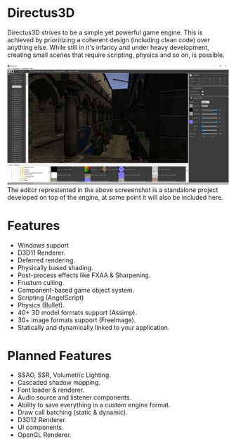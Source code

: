 # Directus3D
Directus3D strives to be a simple yet powerful game engine. This is achieved by prioritizing a coherent design (including clean code) over anything else. While still in it's infancy and under heavy development, creating small scenes that require scripting, physics and so on, is possible.

![Screenshot](/Directus3D/Assets/screenshot.jpg)
The editor represtented in the above screeenshot is a standalone project developed on top of the engine, at some point it will also be included here.

# Features
   - Windows support 
   - D3D11 Renderer.
   - Deferred rendering.
   - Physically based shading.
   - Post-process effects like FXAA & Sharpening.
   - Frustum culling.
   - Component-based game object system.
   - Scripting (AngelScript)
   - Physics (Bullet).
   - 40+ 3D model formats support (Assimp).
   - 30+ image formats support (FreeImage).
   - Statically and dynamically linked to your application.

# Planned Features
   - SSAO, SSR, Volumetric Lighting.
   - Cascaded shadow mapping.
   - Font loader & renderer.
   - Audio source and listener components.
   - Ability to save everything in a custom engine format.
   - Draw call batching (static & dynamic).
   - D3D12 Renderer.
   - UI components.
   - OpenGL Renderer.
